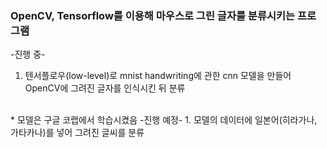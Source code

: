 ### OpenCV, Tensorflow를 이용해 마우스로 그린 글자를 분류시키는 프로그램
-진행 중-
1. 텐서플로우(low-level)로 mnist handwriting에 관한 cnn 모델을 만들어 OpenCV에 그려진 글자를 인식시킨 뒤 분류
<br>
* 모델은 구글 코랩에서 학습시켰음
-진행 예정-
1. 모델의 데이터에 일본어(히라가나, 가타카나)를 넣어 그려진 글씨를 분류
